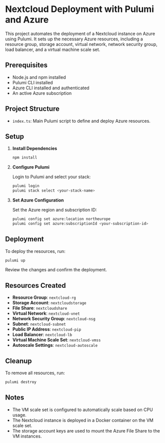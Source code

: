 # Nextcloud Deployment with Pulumi and Azure

This project automates the deployment of a Nextcloud instance on Azure using Pulumi. It sets up the necessary Azure resources, including a resource group, storage account, virtual network, network security group, load balancer, and a virtual machine scale set.

## Prerequisites

- Node.js and npm installed
- Pulumi CLI installed
- Azure CLI installed and authenticated
- An active Azure subscription

## Project Structure

- `index.ts`: Main Pulumi script to define and deploy Azure resources.

## Setup

1. **Install Dependencies**

   ```bash
   npm install
   ```

2. **Configure Pulumi**

   Login to Pulumi and select your stack:

   ```bash
   pulumi login
   pulumi stack select <your-stack-name>
   ```

3. **Set Azure Configuration**

   Set the Azure region and subscription ID:

   ```bash
   pulumi config set azure:location northeurope
   pulumi config set azure:subscriptionId <your-subscription-id>
   ```

## Deployment

To deploy the resources, run:

```bash
pulumi up
```

Review the changes and confirm the deployment.

## Resources Created

- **Resource Group**: `nextcloud-rg`
- **Storage Account**: `nextcloudstorage`
- **File Share**: `nextcloudshare`
- **Virtual Network**: `nextcloud-vnet`
- **Network Security Group**: `nextcloud-nsg`
- **Subnet**: `nextcloud-subnet`
- **Public IP Address**: `nextcloud-pip`
- **Load Balancer**: `nextcloud-lb`
- **Virtual Machine Scale Set**: `nextcloud-vmss`
- **Autoscale Settings**: `nextcloud-autoscale`

## Cleanup

To remove all resources, run:

```bash
pulumi destroy
```

## Notes

- The VM scale set is configured to automatically scale based on CPU usage.
- The Nextcloud instance is deployed in a Docker container on the VM scale set.
- The storage account keys are used to mount the Azure File Share to the VM instances.